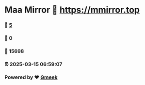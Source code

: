 # Maa Mirror :link: https://mmirror.top 
### :page_facing_up: [5](https://mmirror.top/tag.html) 
### :speech_balloon: 0 
### :hibiscus: 15698 
### :alarm_clock: 2025-03-15 06:59:07 
### Powered by :heart: [Gmeek](https://github.com/Meekdai/Gmeek)
